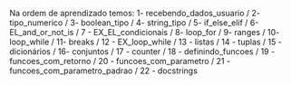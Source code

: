 Na ordem de aprendizado temos: 
1- recebendo_dados_usuario /
2- tipo_numerico /
3- boolean_tipo /
4- string_tipo /
5- if_else_elif /
6- EL_and_or_not_is /
7 - EX_EL_condicionais / 
8- loop_for /
9- ranges /
10- loop_while /
11- breaks /
12 - EX_loop_while / 
13 - listas /
14 - tuplas /
15 - dicionários /
16- conjuntos /
17 - counter /
18 - definindo_funcoes /
19 - funcoes_com_retorno / 
20 - funcoes_com_parametro / 
21 - funcoes_com_parametro_padrao /
22 - docstrings
